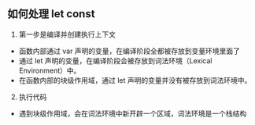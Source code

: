 ## 如何处理 let const

1. 第一步是编译并创建执行上下文

- 函数内部通过 var 声明的变量，在编译阶段全都被存放到变量环境里面了
- 通过 let 声明的变量，在编译阶段会被存放到词法环境（Lexical Environment）中。
- 在函数内部的块级作用域，通过 let 声明的变量并没有被存放到词法环境中。

2. 执行代码

- 遇到块级作用域，会在词法环境中新开辟一个区域，词法环境是一个栈结构

